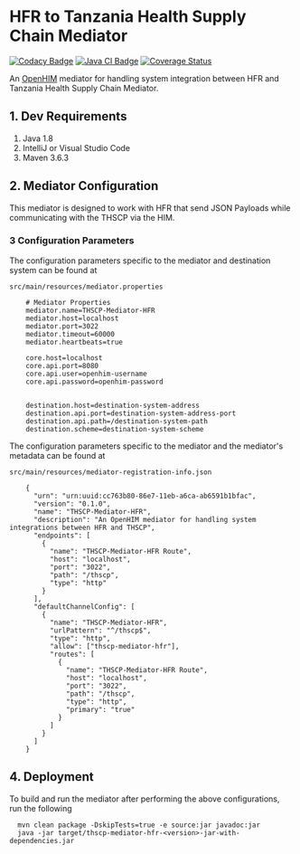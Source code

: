 # HFR to Tanzania Health Supply Chain Mediator


[![Codacy Badge](https://api.codacy.com/project/badge/Grade/aaec1cbe989340f49e957d39d2b7ab41)](https://app.codacy.com/gh/SoftmedTanzania/thscp-mediator-hfr?utm_source=github.com&utm_medium=referral&utm_content=SoftmedTanzania/thscp-mediator-hfr&utm_campaign=Badge_Grade_Settings)
[![Java CI Badge](https://github.com/SoftmedTanzania/thscp-mediator-hfr/workflows/Java%20CI%20with%20Maven/badge.svg)](https://github.com/SoftmedTanzania/thscp-mediator-hfr/actions?query=workflow%3A%22Java+CI+with+Maven%22)
[![Coverage Status](https://coveralls.io/repos/github/SoftmedTanzania/thscp-mediator-hfr/badge.svg?branch=development)](https://coveralls.io/github/SoftmedTanzania/thscp-mediator-hfr?branch=development)

An [OpenHIM](http://openhim.org/) mediator for handling system integration between HFR and Tanzania Health Supply Chain Mediator.

## 1. Dev Requirements

1. Java 1.8
2. IntelliJ or Visual Studio Code
3. Maven 3.6.3

## 2. Mediator Configuration

This mediator is designed to work with HFR that send JSON Payloads while communicating with the THSCP via the HIM.

### 3 Configuration Parameters

The configuration parameters specific to the mediator and destination system can be found at

`src/main/resources/mediator.properties`

```
    # Mediator Properties
    mediator.name=THSCP-Mediator-HFR
    mediator.host=localhost
    mediator.port=3022
    mediator.timeout=60000
    mediator.heartbeats=true
    
    core.host=localhost
    core.api.port=8080
    core.api.user=openhim-username
    core.api.password=openhim-password

    
    destination.host=destination-system-address
    destination.api.port=destination-system-address-port
    destination.api.path=/destination-system-path
    destination.scheme=destination-system-scheme
```

The configuration parameters specific to the mediator and the mediator's metadata can be found at

`src/main/resources/mediator-registration-info.json`

```
    {
      "urn": "urn:uuid:cc763b80-86e7-11eb-a6ca-ab6591b1bfac",
      "version": "0.1.0",
      "name": "THSCP-Mediator-HFR",
      "description": "An OpenHIM mediator for handling system integrations between HFR and THSCP",
      "endpoints": [
        {
          "name": "THSCP-Mediator-HFR Route",
          "host": "localhost",
          "port": "3022",
          "path": "/thscp",
          "type": "http"
        }
      ],
      "defaultChannelConfig": [
        {
          "name": "THSCP-Mediator-HFR",
          "urlPattern": "^/thscp$",
          "type": "http",
          "allow": ["thscp-mediator-hfr"],
          "routes": [
            {
              "name": "THSCP-Mediator-HFR Route",
              "host": "localhost",
              "port": "3022",
              "path": "/thscp",
              "type": "http",
              "primary": "true"
            }
          ]
        }
      ]
    }
```

## 4. Deployment

To build and run the mediator after performing the above configurations, run the following

```
  mvn clean package -DskipTests=true -e source:jar javadoc:jar
  java -jar target/thscp-mediator-hfr-<version>-jar-with-dependencies.jar
```
